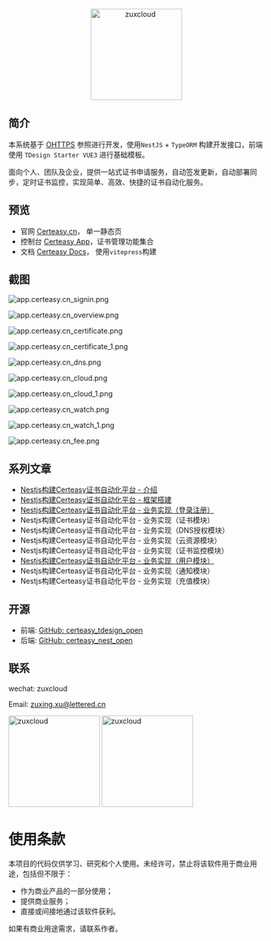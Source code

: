 <p style="display:flex; justify-content: center">

</p>
<p align="center">
  <img src="doc/image/assets-certeasy-logo.png" width="180px" alt="zuxcloud">
</p>

## 简介

本系统基于 [OHTTPS](https://ohttps.com) 参照进行开发，使用`NestJS` + `TypeORM` 构建开发接口，前端使用 `TDesign Starter VUE3` 进行基础模板。

面向个人、团队及企业，提供一站式证书申请服务，自动签发更新，自动部署同步，定时证书监控，实现简单、高效、快捷的证书自动化服务。

## 预览

*   官网 [Certeasy.cn](https://www.certeasy.cn)， 单一静态页
*   控制台 [Certeasy App](https://app.certeasy.cn)，证书管理功能集合
*   文档 [Certeasy Docs](https://docs.certeasy.cn)， 使用`vitepress`构建

## 截图

![app.certeasy.cn_signin.png](doc/image/app.certeasy.cn_signin.png)

![app.certeasy.cn_overview.png](doc/image/app.certeasy.cn_overview.png)

![app.certeasy.cn_certificate.png](doc/image/app.certeasy.cn_certificate.png)

![app.certeasy.cn_certificate_1.png](doc/image/app.certeasy.cn_certificate_1.png)

![app.certeasy.cn_dns.png](doc/image/app.certeasy.cn_dns.png)

![app.certeasy.cn_cloud.png](doc/image/app.certeasy.cn_cloud.png)

![app.certeasy.cn_cloud_1.png](doc/image/app.certeasy.cn_cloud_1.png)

![app.certeasy.cn_watch.png](doc/image/app.certeasy.cn_watch.png)

![app.certeasy.cn_watch_1.png](doc/image/app.certeasy.cn_watch_1.png)

![app.certeasy.cn_fee.png](doc/image/app.certeasy.cn_fee.png)

## 系列文章

*   [Nestjs构建Certeasy证书自动化平台 - 介绍](https://juejin.cn/post/7418522323756433434)
*   [Nestjs构建Certeasy证书自动化平台 - 框架搭建](https://juejin.cn/post/7418546982195003419)
*   [Nestjs构建Certeasy证书自动化平台 - 业务实现（登录注册）](https://juejin.cn/spost/7418546982195527707)
*   Nestjs构建Certeasy证书自动化平台 - 业务实现（证书模块）
*   Nestjs构建Certeasy证书自动化平台 - 业务实现（DNS授权模块）
*   Nestjs构建Certeasy证书自动化平台 - 业务实现（云资源模块）
*   Nestjs构建Certeasy证书自动化平台 - 业务实现（证书监控模块）
*   [Nestjs构建Certeasy证书自动化平台 - 业务实现（用户模块）](https://juejin.cn/post/7418548134592659465)
*   Nestjs构建Certeasy证书自动化平台 - 业务实现（通知模块）
*   Nestjs构建Certeasy证书自动化平台 - 业务实现（充值模块）

## 开源

*   前端: [GitHub: certeasy\_tdesign\_open](https://github.com/CerteasyTeam/certeasy_tdesign_open)
*   后端: [GitHub: certeasy\_nest\_open](https://github.com/CerteasyTeam/certeasy_nest_open)

## 联系

wechat: zuxcloud

Email: <a href="mailto:zuxing.xu@lettered.cn">zuxing.xu@lettered.cn</a>

<img src="doc/image/wechat-contact.jpg" width="180px" alt="zuxcloud">
<img src="doc/image/wechat-donate.jpg" width="180px" alt="zuxcloud">

# 使用条款

本项目的代码仅供学习、研究和个人使用。未经许可，禁止将该软件用于商业用途，包括但不限于：
- 作为商业产品的一部分使用；
- 提供商业服务；
- 直接或间接地通过该软件获利。

如果有商业用途需求，请联系作者。


